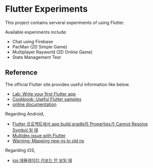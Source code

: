 # Flutter Experiments  

This project contains serveral experiments of using Flutter.  

Available experiments include:  

- Chat using Firebase  
- PacMan (2D Simple Game)  
- Multiplayer Rayworld (2D Online Game)
- State Management Test  

## Reference  

The official Flutter site provides useful information like below.  

- [Lab: Write your first Flutter app](https://flutter.dev/docs/get-started/codelab)
- [Cookbook: Useful Flutter samples](https://flutter.dev/docs/cookbook)
- [online documentation](https://flutter.dev/docs)

Regarding Android,  

- [Flutter 프로젝트에서 app build.gradle의 Properties가 Cannot Resolve Symbol 일 때](https://ilsognobella.tistory.com/29)  
- [Multidex issue with Flutter](https://stackoverflow.com/questions/49886597/multidex-issue-with-flutter)
- [Warning: Mapping new ns to old ns](https://sianux1209.github.io/flutter/flutter_gradle_error/)  

Regarding iOS,  

- [ios 애뮬레이터 키보드 안 보일 때](https://hanco.tistory.com/26)  
